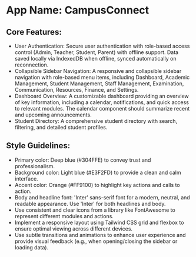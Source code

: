 # **App Name**: CampusConnect

## Core Features:

- User Authentication: Secure user authentication with role-based access control (Admin, Teacher, Student, Parent) with offline support. Data saved locally via IndexedDB when offline, synced automatically on reconnection.
- Collapsible Sidebar Navigation: A responsive and collapsible sidebar navigation with role-based menu items, including Dashboard, Academic Management, Student Management, Staff Management, Examination, Communication, Resources, Finance, and Settings.
- Dashboard Overview: A customizable dashboard providing an overview of key information, including a calendar, notifications, and quick access to relevant modules. The calendar component should summarize recent and upcoming announcements.
- Student Directory: A comprehensive student directory with search, filtering, and detailed student profiles.

## Style Guidelines:

- Primary color: Deep blue (#304FFE) to convey trust and professionalism.
- Background color: Light blue (#E3F2FD) to provide a clean and calm interface.
- Accent color: Orange (#FF9100) to highlight key actions and calls to action.
- Body and headline font: 'Inter' sans-serif font for a modern, neutral, and readable appearance. Use 'Inter' for both headlines and body.
- Use consistent and clear icons from a library like FontAwesome to represent different modules and actions.
- Implement a responsive layout using Tailwind CSS grid and flexbox to ensure optimal viewing across different devices.
- Use subtle transitions and animations to enhance user experience and provide visual feedback (e.g., when opening/closing the sidebar or loading data).